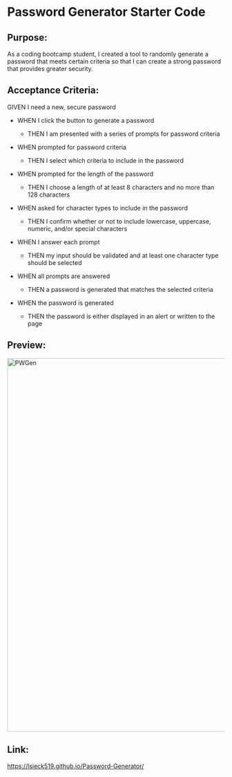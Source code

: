 # Password Generator Starter Code


## Purpose:

As a coding bootcamp student, I created a tool to randomly generate a password that meets certain criteria so that I can create a strong password that provides greater security. 

## Acceptance Criteria:

GIVEN I need a new, secure password

- WHEN I click the button to generate a password
  - THEN I am presented with a series of prompts for password criteria

- WHEN prompted for password criteria
  - THEN I select which criteria to include in the password

- WHEN prompted for the length of the password
  - THEN I choose a length of at least 8 characters and no more than 128 characters

- WHEN asked for character types to include in the password
  - THEN I confirm whether or not to include lowercase, uppercase, numeric, and/or special characters

- WHEN I answer each prompt
  - THEN my input should be validated and at least one character type should be selected

- WHEN all prompts are answered
  - THEN a password is generated that matches the selected criteria

- WHEN the password is generated
  - THEN the password is either displayed in an alert or written to the page


## Preview:

<img width="866" alt="PWGen" src="https://user-images.githubusercontent.com/99048123/206877074-e90b2aa0-d7ee-4de9-ac0e-71014ca514f6.png">


## Link:

https://lsieck519.github.io/Password-Generator/




